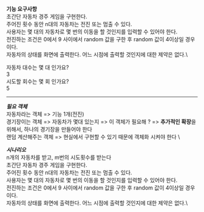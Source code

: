 **기능 요구사항**\
초간단 자동차 경주 게임을 구현한다.\
주어진 횟수 동안 n대의 자동차는 전진 또는 멈출 수 있다.\
사용자는 몇 대의 자동차로 몇 번의 이동을 할 것인지를 입력할 수 있어야 한다.\
전진하는 조건은 0에서 9 사이에서 random 값을 구한 후 random 값이 4이상일 경우이다.\
자동차의 상태를 화면에 출력한다. 어느 시점에 출력할 것인지에 대한 제약은 없다.\

자동차 대수는 몇 대 인가요?\
3\
시도할 회수는 몇 회 인가요?\
5
***

***필요 객체***\
자동차라는 객체 => 기능 1개(전진)\
경기장이는 객체 => 자동차가 몇대 있는지 => 이 객체가 필요해 ? => **추가적인 확장**을 위해서, 하나의 경기장을 만들어야 한다\
랜덤 계산해주는 객체 => 현실에서 구현할 수 있기 때문에 객체화 시켜야 한다 \


***시나리오***\
n개의 자동차를 받고, m번의 시도횟수를 받는다\
초간단 자동차 경주 게임을 구현한다.\
주어진 횟수 동안 n대의 자동차는 전진 또는 멈출 수 있다.\
사용자는 몇 대의 자동차로 몇 번의 이동을 할 것인지를 입력할 수 있어야 한다.\
전진하는 조건은 0에서 9 사이에서 random 값을 구한 후 random 값이 4이상일 경우이다.\
자동차의 상태를 화면에 출력한다. 어느 시점에 출력할 것인지에 대한 제약은 없다.\
